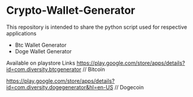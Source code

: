 # Crypto-Wallet-Generator

This repository is intended to share the python script used for respective applications 
- Btc Wallet Generator
- Doge Wallet Generator

Available on playstore
Links
  https://play.google.com/store/apps/details?id=com.diversity.btcgenerator // Bitcoin
  
  https://play.google.com/store/apps/details?id=com.diversity.dogegenerator&hl=en-US // Dogecoin
